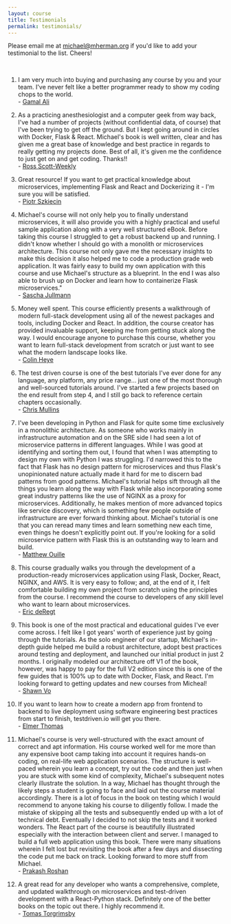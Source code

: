 ```yaml
---
layout: course
title: Testimonials
permalink: testimonials/
---
```


Please email me at <a href="mailto:michael@mherman.org">michael@mherman.org</a> if you'd like to add your testimonial to the list. Cheers!

<br>

1. I am very much into buying and purchasing any course by you and your team. I've never felt like a better programmer ready to show my coding chops to the world. <br> - [Gamal Ali](https://www.linkedin.com/in/gamal-ali/)

1. As a practicing anesthesiologist and a computer geek from way back, I've had a number of projects (without confidential data, of course) that I've been trying to get off the ground. But I kept going around in circles with Docker, Flask & React. Michael's book is well written, clear and has given me a great base of knowledge and best practice in regards to really getting my projects done. Best of all, it's given me the confidence to just get on and get coding. Thanks!! <br> - <a href="mailto:rscottweekly@gmail.com">Ross Scott-Weekly</a>

1. Great resource! If you want to get practical knowledge about microservices, implementing Flask and React and Dockerizing it - I'm sure you will be satisfied. <br> - [Piotr Szkiecin](https://datanamo.com)

1. Michael's course will not only help you to finally understand microservices, it will also provide you with a highly practical and useful sample application along with a very well structured eBook. Before taking this course I struggled to get a robust backend up and running. I didn't know whether I should go with a monolith or microservices architecture. This course not only gave me the necessary insights to make this decision it also helped me to code a production grade web application. It was fairly easy to build my own application with this course and use Michael's structure as a blueprint. In the end I was also able to brush up on Docker and learn how to containerize Flask microservices." <br> - [Sascha Jullmann](https://github.com/saschajullmann)

1. Money well spent. This course efficiently presents a walkthrough of modern full-stack development using all of the newest packages and tools, including Docker and React. In addition, the course creator has provided invaluable support, keeping me from getting stuck along the way. I would encourage anyone to purchase this course, whether you want to learn full-stack development from scratch or just want to see what the modern landscape looks like. <br> - [Colin Heye](https://www.linkedin.com/in/colin-heye-18502928/)

1. The test driven course is one of the best tutorials I've ever done for any language, any platform, any price range... just one of the most thorough and well-sourced tutorials around. I've started a few projects based on the end result from step 4, and I still go back to reference certain chapters occasionally. <br> - [Chris Mullins](https://www.reddit.com/r/Python/comments/7nmjf6/humble_bundle_has_15_books_on_python_for_12_bucks/ds6owx7/)

1. I've been developing in Python and Flask for quite some time exclusively in a monolithic architecture. As someone who works mainly in infrastructure automation and on the SRE side I had seen a lot of microservice patterns in different languages. While I was good at identifying and sorting them out, I found that when I was attempting to design my own with Python I was struggling. I'd narrowed this to the fact that Flask has no design pattern for microservices and thus Flask's unopinionated nature actually made it hard for me to discern bad patterns from good patterns. Michael's tutorial helps sift through all the things you learn along the way with Flask while also incorporating some great industry patterns like the use of NGINX as a proxy for microservices. Additionally, he makes mention of more advanced topics like service discovery, which is something few people outside of infrastructure are ever forward thinking about. Michael's tutorial is one that you can reread many times and learn something new each time, even things he doesn't explicitly point out. If you're looking for a solid microservice pattern with Flask this is an outstanding way to learn and build. <br> - [Matthew Ouille](https://github.com/mattouille)

1. This course gradually walks you through the development of a production-ready microservices application using Flask, Docker, React, NGINX, and AWS. It is very easy to follow; and, at the end of it, I felt comfortable building my own project from scratch using the principles from the course. I recommend the course to developers of any skill level who want to learn about microservices. <br> - [Eric deRegt](https://www.linkedin.com/in/ericmderegt/)

1. This book is one of the most practical and educational guides I've ever come across. I felt like I got years' worth of experience just by going through the tutorials. As the solo engineer of our startup, Michael's in-depth guide helped me build a robust architecture, adopt best practices around testing and deployment, and launched our initial product in just 2 months. I originally modeled our architecture off V1 of the book, however, was happy to pay for the full V2 edition since this is one of the few guides that is 100% up to date with Docker, Flask, and React. I'm looking forward to getting updates and new courses from Micheal! <br> - [Shawn Vo](https://www.linkedin.com/in/shawnvo/)

1. If you want to learn how to create a modern app from frontend to backend to live deployment using software engineering best practices from start to finish, testdriven.io will get you there. <br> - [Elmer Thomas](https://www.linkedin.com/in/thinkingserious/)

1. Michael's course is very well-structured with the exact amount of correct and apt information. His course worked well for me more than any expensive boot camp taking into account it requires hands-on coding, on real-life web application scenarios. The structure is well-paced wherein you learn a concept, try out the code and then just when you are stuck with some kind of complexity, Michael's subsequent notes clearly illustrate the solution. In a way, Michael has thought through the likely steps a student is going to face and laid out the course material accordingly. There is a lot of focus in the book on testing which I would recommend to anyone taking his course to diligently follow. I made the mistake of skipping all the tests and subsequently ended up with a lot of technical debt. Eventually I decided to not skip the tests and it worked wonders. The React part of the course is beautifully illustrated especially with the interaction between client and server. I managed to build a full web application using this book. There were many situations wherein I felt lost but revisiting the book after a few days and dissecting the code put me back on track. Looking forward to more stuff from Michael. <br> - [Prakash Roshan](https://sg.linkedin.com/in/prakash-roshan-854448141)

1. A great read for any developer who wants a comprehensive, complete, and updated walkthrough on microservices and test-driven development with a React-Python stack. Definitely one of the better books on the topic out there. I highly recommend it. <br> - [Tomas Torgrimsby](https://www.linkedin.com/in/tomas-torgrimsby-52066b17/)
